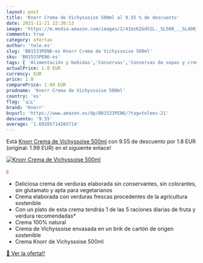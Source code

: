 ```yaml
---
layout: post
title: 'Knorr Crema de Vichyssoise 500ml al 9.55 % de descuento'
date: 2021-11-21 22:30:13
image: 'https://m.media-amazon.com/images/I/41UzK2GdV2L._SL500_._SL400_.jpg'
comments: true
category: ofertas
author: 'tole.es'
slug: 'B01533PEN6-es Knorr Crema de Vichyssoise 500ml'
sku: 'B01533PEN6-es'
tags: [ 'Alimentación y bebidas','Conservas','Conservas de sopas y cremas de verduras','Conservas de sopas y estofados','knorr', ]
actualPrice: 1.8 EUR
currency: EUR
price: 1.8
comparePrice: 1.99 EUR
prodname: 'Knorr Crema de Vichyssoise 500ml'
country: 'es'
flag: '🇪🇸'
brand: 'Knorr'
buyurl: 'https://www.amazon.es/dp/B01533PEN6/?tag=tolees-21'
descuento: '9.55'
average: '1.69285714285714'
---
```


Está [Knorr Crema de Vichyssoise 500ml](https://www.amazon.es/dp/B01533PEN6/?tag=tolees-21) con 9.55 de descuento por 1.8 EUR (original: 1.99 EUR) en el siguiente enlace!

[![Knorr Crema de Vichyssoise 500ml](https://m.media-amazon.com/images/I/41UzK2GdV2L._SL500_._SL400_.jpg)](https://www.amazon.es/dp/B01533PEN6/?tag=tolees-21)

ℹ️:

- Deliciosa crema de verduras elaborada sin conservantes, sin colorantes, sin glutamato y apta para vegetarianos
- Crema elaborada con verduras frescas procedentes de la agricultura sostenible
- Con un plato de esta crema tendrás 1 de las 5 raciones diarias de fruta y verdura recomendadas*
- Crema 100% natural
- Crema de Vichyssoise envasada en un brik de cartón de origen sostenible
- Crema Knorr de Vichyssoise 500ml

[🛒 Ver la oferta!!](https://www.amazon.es/dp/B01533PEN6/?tag=tolees-21)
